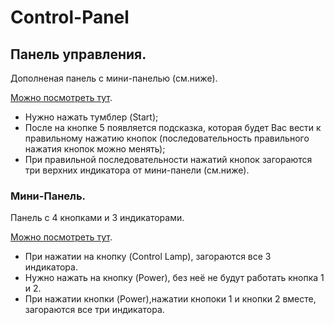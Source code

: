 # Control-Panel
## Панель управления.
Дополненая панель с мини-панелью (см.ниже).

[Можно посмотреть тут](https://ramimink73.github.io/Control-Panel/).

- Нужно нажать тумблер (Start);
- После на кнопке 5 появляется подсказка, которая будет Вас вести к правильному нажатию кнопок (последовательность правильного нажатия кнопок можно менять);
- При правильной последовательности нажатий кнопок загораются три верхних индикатора от мини-панели (см.ниже).

### Мини-Панель.

Панель с 4 кнопками и 3 индикаторами.

[Можно посмотреть тут](https://ramimink73.github.io/Mini-Panel/).

- При нажатии на кнопку (Control Lamp), загораются все 3 индикатора.
- Нужно нажать на кнопку (Power), без неё не будут работать кнопка 1 и 2.
- При нажатии кнопки (Power),нажатии кнопоки 1 и кнопки 2 вместе, загораются все три индикатора.
